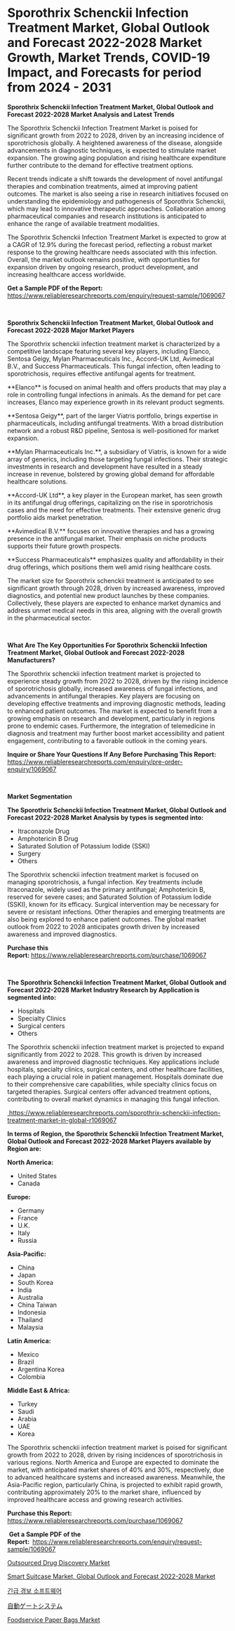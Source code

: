 <p><h1>Sporothrix Schenckii Infection Treatment Market, Global Outlook and Forecast 2022-2028 Market Growth, Market Trends, COVID-19 Impact, and Forecasts for period from 2024 - 2031</h1></p><p><strong>Sporothrix Schenckii Infection Treatment Market, Global Outlook and Forecast 2022-2028 Market Analysis and Latest Trends</strong></p>
<p><p>The Sporothrix Schenckii Infection Treatment Market is poised for significant growth from 2022 to 2028, driven by an increasing incidence of sporotrichosis globally. A heightened awareness of the disease, alongside advancements in diagnostic techniques, is expected to stimulate market expansion. The growing aging population and rising healthcare expenditure further contribute to the demand for effective treatment options.</p><p>Recent trends indicate a shift towards the development of novel antifungal therapies and combination treatments, aimed at improving patient outcomes. The market is also seeing a rise in research initiatives focused on understanding the epidemiology and pathogenesis of Sporothrix Schenckii, which may lead to innovative therapeutic approaches. Collaboration among pharmaceutical companies and research institutions is anticipated to enhance the range of available treatment modalities.</p><p>The Sporothrix Schenckii Infection Treatment Market is expected to grow at a CAGR of 12.9% during the forecast period, reflecting a robust market response to the growing healthcare needs associated with this infection. Overall, the market outlook remains positive, with opportunities for expansion driven by ongoing research, product development, and increasing healthcare access worldwide.</p></p>
<p><strong>Get a Sample PDF of the Report:&nbsp;</strong> <a href="https://www.reliableresearchreports.com/enquiry/request-sample/1069067">https://www.reliableresearchreports.com/enquiry/request-sample/1069067</a></p>
<p>&nbsp;</p>
<p><strong>Sporothrix Schenckii Infection Treatment Market, Global Outlook and Forecast 2022-2028 Major Market Players</strong></p>
<p><p>The Sporothrix schenckii infection treatment market is characterized by a competitive landscape featuring several key players, including Elanco, Sentosa Geigy, Mylan Pharmaceuticals Inc., Accord-UK Ltd, Avimedical B.V., and Success Pharmaceuticals. This fungal infection, often leading to sporotrichosis, requires effective antifungal agents for treatment.</p><p>**Elanco** is focused on animal health and offers products that may play a role in controlling fungal infections in animals. As the demand for pet care increases, Elanco may experience growth in its relevant product segments.</p><p>**Sentosa Geigy**, part of the larger Viatris portfolio, brings expertise in pharmaceuticals, including antifungal treatments. With a broad distribution network and a robust R&D pipeline, Sentosa is well-positioned for market expansion.</p><p>**Mylan Pharmaceuticals Inc.**, a subsidiary of Viatris, is known for a wide array of generics, including those targeting fungal infections. Their strategic investments in research and development have resulted in a steady increase in revenue, bolstered by growing global demand for affordable healthcare solutions.</p><p>**Accord-UK Ltd**, a key player in the European market, has seen growth in its antifungal drug offerings, capitalizing on the rise in sporotrichosis cases and the need for effective treatments. Their extensive generic drug portfolio aids market penetration.</p><p>**Avimedical B.V.** focuses on innovative therapies and has a growing presence in the antifungal market. Their emphasis on niche products supports their future growth prospects.</p><p>**Success Pharmaceuticals** emphasizes quality and affordability in their drug offerings, which positions them well amid rising healthcare costs.</p><p>The market size for Sporothrix schenckii treatment is anticipated to see significant growth through 2028, driven by increased awareness, improved diagnostics, and potential new product launches by these companies. Collectively, these players are expected to enhance market dynamics and address unmet medical needs in this area, aligning with the overall growth in the pharmaceutical sector.</p></p>
<p>&nbsp;</p>
<p><strong>What Are The Key Opportunities For Sporothrix Schenckii Infection Treatment Market, Global Outlook and Forecast 2022-2028 Manufacturers?</strong></p>
<p><p>The Sporothrix schenckii infection treatment market is projected to experience steady growth from 2022 to 2028, driven by the rising incidence of sporotrichosis globally, increased awareness of fungal infections, and advancements in antifungal therapies. Key players are focusing on developing effective treatments and improving diagnostic methods, leading to enhanced patient outcomes. The market is expected to benefit from a growing emphasis on research and development, particularly in regions prone to endemic cases. Furthermore, the integration of telemedicine in diagnosis and treatment may further boost market accessibility and patient engagement, contributing to a favorable outlook in the coming years.</p></p>
<p><strong>Inquire or Share Your Questions If Any Before Purchasing This Report:</strong> <a href="https://www.reliableresearchreports.com/enquiry/pre-order-enquiry/1069067">https://www.reliableresearchreports.com/enquiry/pre-order-enquiry/1069067</a></p>
<p>&nbsp;</p>
<p><strong>Market Segmentation</strong></p>
<p><strong>The Sporothrix Schenckii Infection Treatment Market, Global Outlook and Forecast 2022-2028 Market Analysis by types is segmented into:</strong></p>
<p><ul><li>Itraconazole Drug</li><li>Amphotericin B Drug</li><li>Saturated Solution of Potassium Iodide (SSKI)</li><li>Surgery</li><li>Others</li></ul></p>
<p><p>The Sporothrix schenckii infection treatment market is focused on managing sporotrichosis, a fungal infection. Key treatments include Itraconazole, widely used as the primary antifungal; Amphotericin B, reserved for severe cases; and Saturated Solution of Potassium Iodide (SSKI), known for its efficacy. Surgical intervention may be necessary for severe or resistant infections. Other therapies and emerging treatments are also being explored to enhance patient outcomes. The global market outlook from 2022 to 2028 anticipates growth driven by increased awareness and improved diagnostics.</p></p>
<p><strong>Purchase this Report:&nbsp;</strong><a href="https://www.reliableresearchreports.com/purchase/1069067">https://www.reliableresearchreports.com/purchase/1069067</a></p>
<p>&nbsp;</p>
<p><strong>The Sporothrix Schenckii Infection Treatment Market, Global Outlook and Forecast 2022-2028 Market Industry Research by Application is segmented into:</strong></p>
<p><ul><li>Hospitals</li><li>Specialty Clinics</li><li>Surgical centers</li><li>Others</li></ul></p>
<p><p>The Sporothrix schenckii infection treatment market is projected to expand significantly from 2022 to 2028. This growth is driven by increased awareness and improved diagnostic techniques. Key applications include hospitals, specialty clinics, surgical centers, and other healthcare facilities, each playing a crucial role in patient management. Hospitals dominate due to their comprehensive care capabilities, while specialty clinics focus on targeted therapies. Surgical centers offer advanced treatment options, contributing to overall market dynamics in managing this fungal infection.</p></p>
<p><a href="https://www.reliableresearchreports.com/sporothrix-schenckii-infection-treatment-market-in-global-r1069067">&nbsp;https://www.reliableresearchreports.com/sporothrix-schenckii-infection-treatment-market-in-global-r1069067</a></p>
<p><strong>In terms of Region, the Sporothrix Schenckii Infection Treatment Market, Global Outlook and Forecast 2022-2028 Market Players available by Region are:</strong></p>
<p>
    <p> <strong> North America: </strong>
        <ul>
            <li>United States</li>
            <li>Canada</li>
        </ul>
        </p> 
    <p> <strong> Europe: </strong>
        <ul>
            <li>Germany</li>
            <li>France</li>
            <li>U.K.</li>
            <li>Italy</li>
            <li>Russia</li>
        </ul>
        </p> 
    <p> <strong> Asia-Pacific: </strong>
        <ul>
            <li>China</li>
            <li>Japan</li>
            <li>South Korea</li>
            <li>India</li>
            <li>Australia</li>
            <li>China Taiwan</li>
            <li>Indonesia</li>
            <li>Thailand</li>
            <li>Malaysia</li>
        </ul>
        </p> 
    <p> <strong> Latin America: </strong>
        <ul>
            <li>Mexico</li>
            <li>Brazil</li>
            <li>Argentina Korea</li>
            <li>Colombia</li>
        </ul>
        </p> 
    <p> <strong> Middle East & Africa: </strong>
        <ul>
            <li>Turkey</li>
            <li>Saudi</li>
            <li>Arabia</li>
            <li>UAE</li>
            <li>Korea</li>
        </ul>
    </p>
    </p>
<p><p>The Sporothrix schenckii infection treatment market is poised for significant growth from 2022 to 2028, driven by rising incidences of sporotrichosis in various regions. North America and Europe are expected to dominate the market, with anticipated market shares of 40% and 30%, respectively, due to advanced healthcare systems and increased awareness. Meanwhile, the Asia-Pacific region, particularly China, is projected to exhibit rapid growth, contributing approximately 20% to the market share, influenced by improved healthcare access and growing research activities.</p></p>
<p><strong>Purchase this Report: </strong><a href="https://www.reliableresearchreports.com/purchase/1069067">https://www.reliableresearchreports.com/purchase/1069067</a></p>
<p>&nbsp;<strong>Get a Sample PDF of the Report:&nbsp;&nbsp;</strong><a href="https://www.reliableresearchreports.com/enquiry/request-sample/1069067">https://www.reliableresearchreports.com/enquiry/request-sample/1069067</a></p>
<p><strong></strong></p>
<p><p><a href="https://issuu.com/reportprime-2/docs/outsourced-drug-discovery-market-si_7454155bafcc60">Outsourced Drug Discovery Market</a></p><p><a href="https://github.com/tamvrosiya/Market-Research-Report-List-5/blob/main/smart-suitcase-market-global-outlook-and-forecast-2022-2028-market.md">Smart Suitcase Market, Global Outlook and Forecast 2022-2028 Market</a></p><p><a href="https://medium.com/@delmyx2tuliau/%EA%B8%80%EB%A1%9C%EB%B2%8C-%EA%B8%B4%EA%B8%89-%EA%B2%BD%EA%B3%A0-%EC%86%8C%ED%94%84%ED%8A%B8%EC%9B%A8%EC%96%B4-%EC%8B%9C%EC%9E%A5-%EC%A0%9C%ED%92%88-%EC%9C%A0%ED%98%95%EB%B3%84-%EC%9D%91%EC%9A%A9-%EB%B6%84%EC%95%BC%EB%B3%84-%EC%A7%80%EC%97%AD%EB%B3%84-%EB%B0%8F-%EA%B8%B0%EC%97%85%EB%B3%84-%EC%82%B0%EC%97%85-%EB%B6%80%EB%AC%B8-%EC%A0%84%EB%A7%9D-%EC%8B%9C%EC%9E%A5-%ED%8F%89%EA%B0%80-%EA%B2%BD%EC%9F%81-%EC%8B%9C%EB%82%98%EB%A6%AC%EC%98%A4-%EB%8F%99%ED%96%A5-%EB%B0%8F-%EC%98%88%EC%B8%A1-2024-2031-3b09dd992f3d">긴급 경보 소프트웨어</a></p><p><a href="https://medium.com/@samleite85/%E8%87%AA%E5%8B%95%E3%82%B2%E3%83%BC%E3%83%88%E3%82%B7%E3%82%B9%E3%83%86%E3%83%A0%E5%B8%82%E5%A0%B4%E3%81%AB%E9%96%A2%E3%81%99%E3%82%8B%E6%B4%9E%E5%AF%9F-%E5%B8%82%E5%A0%B4%E3%83%97%E3%83%AC%E3%83%BC%E3%83%A4%E3%83%BC-%E5%B8%82%E5%A0%B4%E8%A6%8F%E6%A8%A1-%E5%9C%B0%E7%90%86%E7%9A%84%E5%9C%B0%E5%9F%9F-%E4%BA%88%E6%B8%AC-2024%E5%B9%B4-2031%E5%B9%B4-dd020289a11c">自動ゲートシステム</a></p><p><a href="https://www.linkedin.com/pulse/foodservice-paper-bags-market-size-growth-industry-analysis-klgvc?trackingId=PFDF3fjrTImNYY9%2BfcpzpA%3D%3D">Foodservice Paper Bags Market</a></p></p>